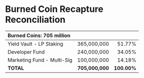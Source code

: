 # Burned Coin Recapture Reconciliation

| Burned Coins: 705 million |   |   |
|:----------|----------:|----------:|
| Yield Vault - LP Staking | 365,000,000 | 51.77% |
| Developer Fund | 240,000,000 | 34.05% |
| Marketing Fund - Multi-Sig | 100,000,000 | 14.18% |
| __TOTAL__ | __705,000,000__ | __100.00%__ |